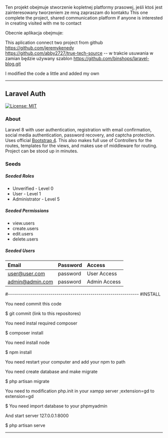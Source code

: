 Ten projekt obejmuje stworzenie kopletnej platformy prasowej, jeśli ktoś jest zainteresowany tworzeniem ze mną zapraszam do kontaktu
This one complete the project, shared communication platform if anyone is interested in creating visited with me to contact

Obecnie aplikacja obejmuje:

This aplication connect two project from github
 https://github.com/jeremykenedy </br>
 https://github.com/abby2727/true-tech-source -- w trakcie usuwania w zamian będzie używany szablon
 https://github.com/binshops/laravel-blog.git

I modified the code a little and added my own

-----------------------------------------------------------------
## Laravel Auth

[![License: MIT](https://img.shields.io/badge/License-MIT-yellow.svg)](https://opensource.org/licenses/MIT)

### About
Laravel 8 with user authentication, registration with email confirmation, social media authentication, password recovery, and captcha protection. Uses official [Bootstrap 4](https://getbootstrap.com). This also makes full use of Controllers for the routes, templates for the views, and makes use of middleware for routing. Project can be stood up in minutes.

### Seeds
##### Seeded Roles
  * Unverified - Level 0
  * User  - Level 1
  * Administrator - Level 5

##### Seeded Permissions
  * view.users
  * create.users
  * edit.users
  * delete.users

##### Seeded Users

|Email|Password|Access|
|:------------|:------------|:------------|
|user@user.com|password|User Access|
|admin@admin.com|password|Admin Access|

#-----------------------------------------------------------------
#INSTALL

You need commit this code

$ git commit (link to this repositores)

You need instal required composer

$ composer install

You need install node

$ npm install

You need restart your computer and add your npm to path

You need create database and make migrate

$ php artisan migrate

You need to modification php.init in your xampp server ;extension=gd to extension=gd

$ You need import database to your phpmyadmin

And start server 127.0.0.1:8000

$ php artisan serve

----------------------------------------------------------------
